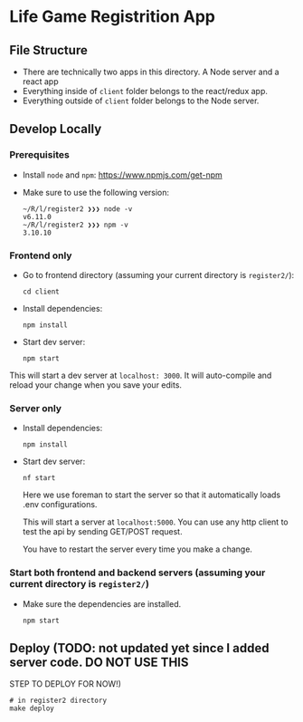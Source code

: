 # Life Game Registrition App

## File Structure

* There are technically two apps in this directory. A Node server and a react
app
* Everything inside of `client` folder belongs to the react/redux app.
* Everything outside of `client` folder belongs to the Node server.

## Develop Locally

### Prerequisites
* Install `node` and `npm`: https://www.npmjs.com/get-npm
* Make sure to use the following version:

	```
	~/R/l/register2 ❯❯❯ node -v
	v6.11.0
	~/R/l/register2 ❯❯❯ npm -v
	3.10.10
	```

### Frontend only

* Go to frontend directory (assuming your current directory is `register2/`):

  ```
  cd client
  ```

* Install dependencies:

	```
  npm install
	```

* Start dev server:

  ```
  npm start
  ```

 This will start a dev server at `localhost: 3000`. It will auto-compile and
 reload your change when you save your edits.

### Server only

* Install dependencies:

	```
  npm install
	```

* Start dev server:

  ```
  nf start
  ```

  Here we use foreman to start the server so that it automatically loads .env
  configurations.

  This will start a server at `localhost:5000`. You can use any http client to
  test the api by sending GET/POST request.

  You have to restart the server every time you make a change.

### Start both frontend and backend servers (assuming your current directory is `register2/`)

* Make sure the dependencies are installed.

  ```
  npm start
  ```

## Deploy (TODO: not updated yet since I added server code. DO NOT USE THIS
STEP TO DEPLOY FOR NOW!)

  ```
  # in register2 directory
  make deploy
  ```
